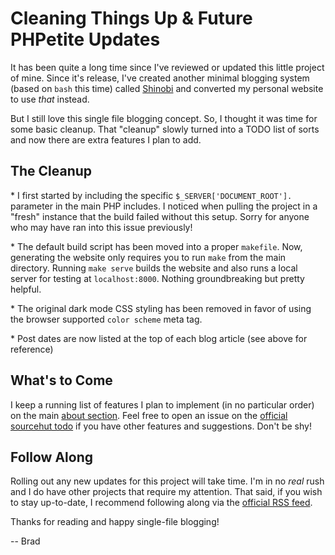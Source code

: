 # Cleaning Things Up &amp; Future PHPetite Updates

It has been quite a long time since I've reviewed or updated this little project of mine. Since it's release, I've created another minimal blogging system (based on `bash` this time) called [Shinobi](https://shinobi.website) and converted my personal website to use *that* instead.

But I still love this single file blogging concept. So, I thought it was time for some basic cleanup. That "cleanup" slowly turned into a TODO list of sorts and now there are extra features I plan to add.

## The Cleanup

\* I first started by including the specific `$_SERVER['DOCUMENT_ROOT'].` parameter in the main PHP includes. I noticed when pulling the project in a "fresh" instance that the build failed without this setup. Sorry for anyone who may have ran into this issue previously!

\* The default build script has been moved into a proper `makefile`. Now, generating the website only requires you to run `make` from the main directory. Running `make serve` builds the website and also runs a local server for testing at `localhost:8000`. Nothing groundbreaking but pretty helpful.

\* The original dark mode CSS styling has been removed in favor of using the browser supported `color scheme` meta tag.

\* Post dates are now listed at the top of each blog article (see above for reference)

## What's to Come

I keep a running list of features I plan to implement (in no particular order) on the main [about section](#about). Feel free to open an issue on the [official sourcehut todo](https://todo.sr.ht/~bt/phpetite) if you have other features and suggestions. Don't be shy!

## Follow Along

Rolling out any new updates for this project will take time. I'm in no *real* rush and I do have other projects that require my attention. That said, if you wish to stay up-to-date, I recommend following along via the [official RSS feed](/atom.xml).

Thanks for reading and happy single-file blogging!

-- Brad